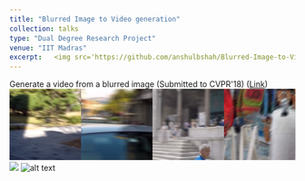 ```yaml
---
title: "Blurred Image to Video generation"
collection: talks
type: "Dual Degree Research Project"
venue: "IIT Madras"
excerpt:   <img src='https://github.com/anshulbshah/Blurred-Image-to-Video/blob/master/out.gif'>
---
```


Generate a video from a blurred image (Submitted to CVPR'18) ([Link](https://github.com/anshulbshah/Blurred-Image-to-Video))
 ![alt text](https://github.com/anshulbshah/Blurred-Image-to-Video/blob/master/bl.png) 
<img src='https://github.com/anshulbshah/Blurred-Image-to-Video/blob/master/out.gif'>
![alt text](https://github.com/anshulbshah/Blurred-Image-to-Video/blob/master/out.gif) 
